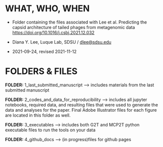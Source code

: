 # WHAT, WHO, WHEN

- Folder containing the files associated with Lee et al. Predicting the capsid architecture of tailed phages from metagenomic data https://doi.org/10.1016/j.csbj.2021.12.032

- Diana Y. Lee, Luque Lab, SDSU / dlee@sdsu.edu
- 2021-09-24, revised 2021-11-12


# FOLDERS & FILES

**FOLDER:** 1_last_submitted_manuscript
--> includes materials from the last submitted manuscript

**FOLDER:** 2_codes_and_data_for_reproducibility
--> includes all jupyter notebooks, required data, and resulting files that were used to generate the data and analyses for the paper. Final Adobe Illustrator files for each figure are located in this folder as well.

**FOLDER:** 3_executables
--> includes both G2T and MCP2T python executable files to run the tools on your data

**FOLDER:** 4_github_docs
--> (in progress)files for github pages

